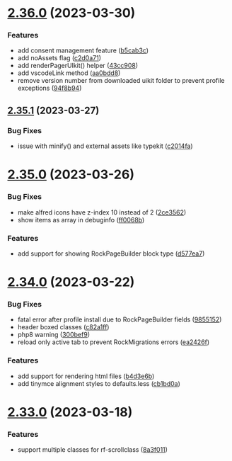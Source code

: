 # [2.36.0](https://github.com/baumrock/RockFrontend/compare/v2.35.1...v2.36.0) (2023-03-30)


### Features

* add consent management feature ([b5cab3c](https://github.com/baumrock/RockFrontend/commit/b5cab3c8980f45d3e7233566b6290c74574c86ae))
* add noAssets flag ([c2d0a71](https://github.com/baumrock/RockFrontend/commit/c2d0a7157d3719160420d6863b50625d1b263ade))
* add renderPagerUIkit() helper ([43cc908](https://github.com/baumrock/RockFrontend/commit/43cc908e51a94a39c97b4454791cce648f5e1cb5))
* add vscodeLink method ([aa0bdd8](https://github.com/baumrock/RockFrontend/commit/aa0bdd83cc183e28473b933b38ba8e8d18f5ce50))
* remove version number from downloaded uikit folder to prevent profile exceptions ([94f8b94](https://github.com/baumrock/RockFrontend/commit/94f8b94b0c3b780ff985fcc174c045fb89fee128))



## [2.35.1](https://github.com/baumrock/RockFrontend/compare/v2.35.0...v2.35.1) (2023-03-27)


### Bug Fixes

* issue with minify() and external assets like typekit ([c2014fa](https://github.com/baumrock/RockFrontend/commit/c2014fabe9bf5cab823d1212b2948ae071403edd))



# [2.35.0](https://github.com/baumrock/RockFrontend/compare/v2.34.0...v2.35.0) (2023-03-26)


### Bug Fixes

* make alfred icons have z-index 10 instead of 2 ([2ce3562](https://github.com/baumrock/RockFrontend/commit/2ce3562164bf48e6b8beed17c6e9a5388c950634))
* show items as array in debuginfo ([ff0068b](https://github.com/baumrock/RockFrontend/commit/ff0068bf211f2d2a9e7a59cba89627b5db8fb48a))


### Features

* add support for showing RockPageBuilder block type ([d577ea7](https://github.com/baumrock/RockFrontend/commit/d577ea7dee7b3bf68783dfcfedad261936e3c291))



# [2.34.0](https://github.com/baumrock/RockFrontend/compare/v2.33.0...v2.34.0) (2023-03-22)


### Bug Fixes

* fatal error after profile install due to RockPageBuilder fields ([9855152](https://github.com/baumrock/RockFrontend/commit/98551524ad8042d1660849bd6462b8f416660a90))
* header boxed classes ([c82a1ff](https://github.com/baumrock/RockFrontend/commit/c82a1ff53a2e5b970ab492eeff6f68546ed440cb))
* php8 warning ([300bef9](https://github.com/baumrock/RockFrontend/commit/300bef90fa77779796930d4e26030cf4c3aa27aa))
* reload only active tab to prevent RockMigrations errors ([ea2426f](https://github.com/baumrock/RockFrontend/commit/ea2426f0202772ef69be5bc9eba72716e8185ad9))


### Features

* add support for rendering html files ([b4d3e6b](https://github.com/baumrock/RockFrontend/commit/b4d3e6bd7a295efd318f82e03db88e47cbf03f27))
* add tinymce alignment styles to defaults.less ([cb1bd0a](https://github.com/baumrock/RockFrontend/commit/cb1bd0a5e535a216f3ce2643a79f3ca5c9962f52))



# [2.33.0](https://github.com/baumrock/RockFrontend/compare/v2.32.0...v2.33.0) (2023-03-18)


### Features

* support multiple classes for rf-scrollclass ([8a3f011](https://github.com/baumrock/RockFrontend/commit/8a3f01136f7c00031677d204dd5f68e888f12a10))



